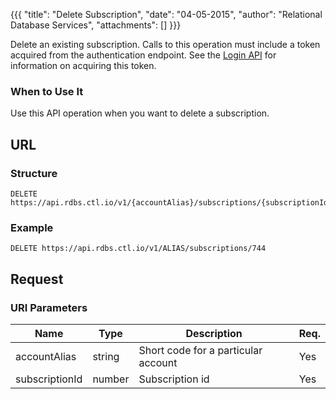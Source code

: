 {{{
  "title": "Delete Subscription",
  "date": "04-05-2015",
  "author": "Relational Database Services",
  "attachments": []
}}}

Delete an existing subscription. Calls to this operation must include a token acquired from the authentication endpoint. See the [Login API](../Authentication/login.md) for information on acquiring this token.

### When to Use It

Use this API operation when you want to delete a subscription.

## URL

### Structure

    DELETE https://api.rdbs.ctl.io/v1/{accountAlias}/subscriptions/{subscriptionId}

### Example

    DELETE https://api.rdbs.ctl.io/v1/ALIAS/subscriptions/744

## Request

### URI Parameters

| Name | Type | Description | Req. |
| --- | --- | --- | --- |
| accountAlias | string | Short code for a particular account | Yes |
| subscriptionId | number | Subscription id | Yes |


